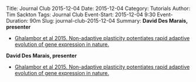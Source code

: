 Title: Journal Club 2015-12-04
Date: 2015-12-04
Category: Tutorials
Author: Tim Sackton
Tags: Journal Club
Event-Start: 2015-12-04 9:30
Event-Duration: 90m
Slug: journal-club-2015-12-04
Summary: <strong>David Des Marais, presenter</strong><ul><li><a href="/images/Ghalambor-et-al-N-2015.pdf">Ghalambor et al 2015. Non-adaptive plasticity potentiates rapid adaptive evolution of gene expression in nature.</a></li></ul>

<strong>David Des Marais, presenter</strong><ul><li><a href="/images/Ghalambor-et-al-N-2015.pdf">Ghalambor et al 2015. Non-adaptive plasticity potentiates rapid adaptive evolution of gene expression in nature.</a></li></ul>
